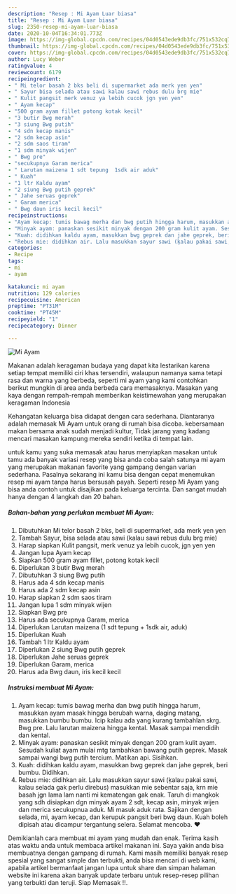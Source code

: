 ```yaml
---
description: "Resep : Mi Ayam Luar biasa"
title: "Resep : Mi Ayam Luar biasa"
slug: 2350-resep-mi-ayam-luar-biasa
date: 2020-10-04T16:34:01.773Z
image: https://img-global.cpcdn.com/recipes/04d0543ede9db3fc/751x532cq70/mi-ayam-foto-resep-utama.jpg
thumbnail: https://img-global.cpcdn.com/recipes/04d0543ede9db3fc/751x532cq70/mi-ayam-foto-resep-utama.jpg
cover: https://img-global.cpcdn.com/recipes/04d0543ede9db3fc/751x532cq70/mi-ayam-foto-resep-utama.jpg
author: Lucy Weber
ratingvalue: 4
reviewcount: 6179
recipeingredient:
- " Mi telor basah 2 bks beli di supermarket ada merk yen yen"
- " Sayur bisa selada atau sawi kalau sawi rebus dulu brg mie"
- " Kulit pangsit merk venuz ya lebih cucok jgn yen yen"
- " Ayam kecap"
- "500 gram ayam fillet potong kotak kecil"
- "3 butir Bwg merah"
- "3 siung Bwg putih"
- "4 sdn kecap manis"
- "2 sdm kecap asin"
- "2 sdm saos tiram"
- "1 sdm minyak wijen"
- " Bwg pre"
- "secukupnya Garam merica"
- " Larutan maizena 1 sdt tepung  1sdk air aduk"
- " Kuah"
- "1 ltr Kaldu ayam"
- "2 siung Bwg putih geprek"
- " Jahe seruas geprek"
- " Garam merica"
- " Bwg daun iris kecil kecil"
recipeinstructions:
- "Ayam kecap: tumis bawag merha dan bwg putih hingga harum, masukkan ayam masak hingga berubah warna, daging matang, masukkan bumbu bumbu. Icip kalau ada yang kurang tambahlan skrg. Bwg pre. Lalu larutan maizena hingga kental. Masak sampai mendidih dan kental."
- "Minyak ayam: panaskan sesikit minyak dengan 200 gram kulit ayam. Sesudah kuliat ayam mulai mtg tambahkan bawang putih geprek. Masak sampai wangi bwg putih tercium. Matikan api. Sisihkan."
- "Kuah: didihkan kaldu ayam, masukkan bwg geprek dan jahe geprek, beri bumbu. Didihkan."
- "Rebus mie: didihkan air. Lalu masukkan sayur sawi (ķalau pakai sawi, kalau selada gak perlu direbus) masukkan mie sebentar saja, krn mie basah jgn lama lam nanti mi kematengan gak enak. Taruh di mangkok yang sdh disiapkan dgn minyak ayam 2 sdt, kecap asin, minyak wijen dan merica secukupnua aduk. Mi masuk aduk rata. Sajikan dengan selada, mi, ayam kecap, dan kerupuk pangsit beri bwg daun. Kuah boleh dipisah atau dicampur tergantung selera. Selamat mencoba. ❤"
categories:
- Recipe
tags:
- mi
- ayam

katakunci: mi ayam 
nutrition: 129 calories
recipecuisine: American
preptime: "PT31M"
cooktime: "PT45M"
recipeyield: "1"
recipecategory: Dinner

---
```



![Mi Ayam](https://img-global.cpcdn.com/recipes/04d0543ede9db3fc/751x532cq70/mi-ayam-foto-resep-utama.jpg)

Makanan adalah keragaman budaya yang dapat kita lestarikan karena setiap tempat memiliki ciri khas tersendiri, walaupun namanya sama tetapi rasa dan warna yang berbeda, seperti mi ayam yang kami contohkan berikut mungkin di area anda berbeda cara memasaknya. Masakan yang kaya dengan rempah-rempah memberikan keistimewahan yang merupakan keragaman Indonesia

Kehangatan keluarga bisa didapat dengan cara sederhana. Diantaranya adalah memasak Mi Ayam untuk orang di rumah bisa dicoba. kebersamaan makan bersama anak sudah menjadi kultur, Tidak jarang yang kadang mencari masakan kampung mereka sendiri ketika di tempat lain.



untuk kamu yang suka memasak atau harus menyiapkan masakan untuk tamu ada banyak variasi resep yang bisa anda coba salah satunya mi ayam yang merupakan makanan favorite yang gampang dengan varian sederhana. Pasalnya sekarang ini kamu bisa dengan cepat menemukan resep mi ayam tanpa harus bersusah payah.
Seperti resep Mi Ayam yang bisa anda contoh untuk disajikan pada keluarga tercinta. Dan sangat mudah hanya dengan 4 langkah dan 20 bahan.


<!--inarticleads1-->

##### Bahan-bahan yang perlukan membuat Mi Ayam:

1. Dibutuhkan  Mi telor basah 2 bks, beli di supermarket, ada merk yen yen
1. Tambah  Sayur, bisa selada atau sawi (kalau sawi rebus dulu brg mie)
1. Harap siapkan  Kulit pangsit, merk venuz ya lebih cucok, jgn yen yen
1. Jangan lupa  Ayam kecap
1. Siapkan 500 gram ayam fillet, potong kotak kecil
1. Diperlukan 3 butir Bwg merah
1. Dibutuhkan 3 siung Bwg putih
1. Harus ada 4 sdn kecap manis
1. Harus ada 2 sdm kecap asin
1. Harap siapkan 2 sdm saos tiram
1. Jangan lupa 1 sdm minyak wijen
1. Siapkan  Bwg pre
1. Harus ada secukupnya Garam, merica
1. Diperlukan  Larutan maizena (1 sdt tepung + 1sdk air, aduk)
1. Diperlukan  Kuah
1. Tambah 1 ltr Kaldu ayam
1. Diperlukan 2 siung Bwg putih geprek
1. Diperlukan  Jahe seruas geprek
1. Diperlukan  Garam, merica
1. Harus ada  Bwg daun, iris kecil kecil




<!--inarticleads2-->

##### Instruksi membuat  Mi Ayam:

1. Ayam kecap: tumis bawag merha dan bwg putih hingga harum, masukkan ayam masak hingga berubah warna, daging matang, masukkan bumbu bumbu. Icip kalau ada yang kurang tambahlan skrg. Bwg pre. Lalu larutan maizena hingga kental. Masak sampai mendidih dan kental.
1. Minyak ayam: panaskan sesikit minyak dengan 200 gram kulit ayam. Sesudah kuliat ayam mulai mtg tambahkan bawang putih geprek. Masak sampai wangi bwg putih tercium. Matikan api. Sisihkan.
1. Kuah: didihkan kaldu ayam, masukkan bwg geprek dan jahe geprek, beri bumbu. Didihkan.
1. Rebus mie: didihkan air. Lalu masukkan sayur sawi (ķalau pakai sawi, kalau selada gak perlu direbus) masukkan mie sebentar saja, krn mie basah jgn lama lam nanti mi kematengan gak enak. Taruh di mangkok yang sdh disiapkan dgn minyak ayam 2 sdt, kecap asin, minyak wijen dan merica secukupnua aduk. Mi masuk aduk rata. Sajikan dengan selada, mi, ayam kecap, dan kerupuk pangsit beri bwg daun. Kuah boleh dipisah atau dicampur tergantung selera. Selamat mencoba. ❤




Demikianlah cara membuat mi ayam yang mudah dan enak. Terima kasih atas waktu anda untuk membaca artikel makanan ini. Saya yakin anda bisa membuatnya dengan gampang di rumah. Kami masih memiliki banyak resep spesial yang sangat simple dan terbukti, anda bisa mencari di web kami, apabila artikel bermanfaat jangan lupa untuk share dan simpan halaman website ini karena akan banyak update terbaru untuk resep-resep pilihan yang terbukti dan teruji. Siap Memasak !!. 
